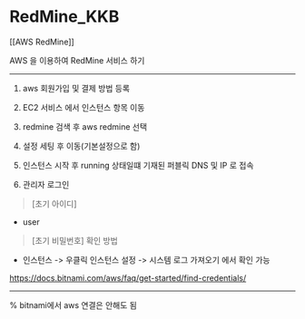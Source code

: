 # RedMine_KKB


[[AWS RedMine]]


AWS 을 이용하여 RedMine 서비스 하기


---------------------------------

1. aws 회원가입 및 결제 방법 등록

2. EC2 서비스 에서 인스턴스 항목 이동

3. redmine 검색 후 aws redmine 선택 

4. 설정 세팅 후 이동(기본설정으로 함)

5. 인스턴스 시작 후 running 상태일떄 기재된 퍼블릭 DNS 및 IP 로 접속

6. 관리자 로그인

> [초기 아이디]
- user

> [초기 비밀번호] 확인 방법
- 인스턴스 -> 우클릭 인스턴스 설정 -> 시스템 로그 가져오기 에서 확인 가능


https://docs.bitnami.com/aws/faq/get-started/find-credentials/

---------------------------------

% bitnami에서 aws 연결은 안해도 됨





